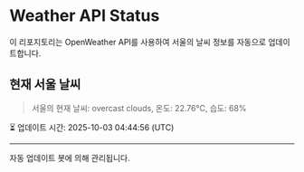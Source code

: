 
# Weather API Status

이 리포지토리는 OpenWeather API를 사용하여 서울의 날씨 정보를 자동으로 업데이트합니다.

## 현재 서울 날씨
> 서울의 현재 날씨: overcast clouds, 온도: 22.76°C, 습도: 68%

⏳ 업데이트 시간: 2025-10-03 04:44:56 (UTC)

---
자동 업데이트 봇에 의해 관리됩니다.
